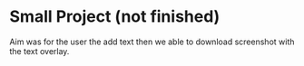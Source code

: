 

# Small Project (not finished)

Aim was for the user the add text then we able to download screenshot with the text overlay.

